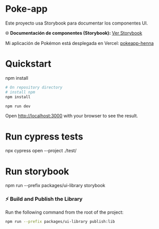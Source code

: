# Poke-app

Este proyecto usa Storybook para documentar los componentes UI.

🌐 **Documentación de componentes (Storybook):** [Ver Storybook](https://huiwen85.github.io/Poke-app/)

Mi aplicación de Pokémon está desplegada en Vercel: [pokeapp-henna](https://pokeapp-henna.vercel.app)

# Quickstart

npm install

```bash
# On repository directory
# install npm
npm install

npm run dev
```

Open [http://localhost:3000](http://localhost:3000) with your browser to see the result.

# Run cypress tests

npx cypress open --project ./test/

# Run storybook

npm run --prefix packages/ui-library storybook

### ⚡ Build and Publish the Library

Run the following command from the root of the project:

```bash
npm run --prefix packages/ui-library publish:lib
```
